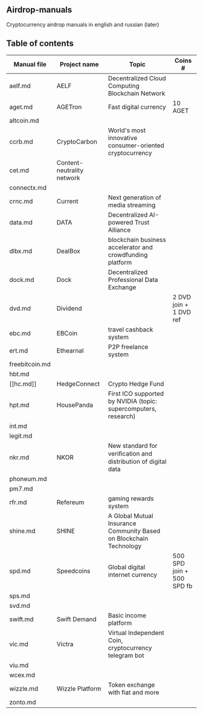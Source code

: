 ## Airdrop-manuals
Cryptocurrency airdrop manuals in english and russian (later)

## Table of contents
Manual file | Project name | Topic | Coins #
| - | - | - | - |
aelf.md | AELF | Decentralized Cloud Computing Blockchain Network | 
aget.md | AGETron | Fast digital currency | 10 AGET
altcoin.md | | | 
ccrb.md | CryptoCarbon | World's most innovative consumer-oriented cryptocurrency | 
cet.md | Content-neutrality network | 
connectx.md | | | 
crnc.md | Current | Next generation of media streaming | 
data.md | DATA | Decentralized AI-powered Trust Alliance | 
dlbx.md | DealBox | blockchain business accelerator and crowdfunding platform | 
dock.md | Dock | Decentralized Professional Data Exchange | 
dvd.md | Dividend |  | 2 DVD join + 1 DVD ref
ebc.md | EBCoin | travel cashback system | 
ert.md | Ethearnal | P2P freelance system |
freebitcoin.md | | |
hbt.md | | |
[[hc.md]] | HedgeConnect | Crypto Hedge Fund | 
hpt.md | HousePanda | First ICO supported by NVIDIA (topic: supercomputers, research) | 
int.md | | |
legit.md | | |
nkr.md | NKOR | New standard for veriﬁcation and distribution of digital data | 
phoneum.md | | |
pm7.md | | |
rfr.md | Refereum | gaming rewards system | 
shine.md | SHINE | A Global Mutual Insurance Community Based on Blockchain Technology | 
spd.md | Speedcoins | Global digital internet currency | 500 SPD join + 500 SPD fb
sps.md | | |
svd.md | | |
swift.md | Swift Demand | Basic income platform | 
vic.md | Victra | Virtual Independent Coin, cryptocurrency telegram bot | 
viu.md | | |
wcex.md | | |
wizzle.md | Wizzle Platform | Token exchange with fiat and more | 
zonto.md | | |

